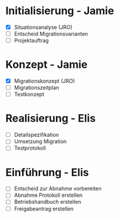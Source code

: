 # Initialisierung - Jamie
- [x] Situationsanalyse (JRO)
- [ ] Entscheid Migrationsvarianten
- [ ] Projektauftrag
# Konzept - Jamie
- [x] Migrationskonzept (JRO)
- [ ] Migrationszeitplan
- [ ] Testkonzept
# Realisierung - Elis
- [ ] Detailspezifikation
- [ ] Umsetzung Migration
- [ ] Testprotokoll
# Einführung - Elis
- [ ] Entscheid zur Abnahme vorbereiten
- [ ] Abnahme Protokoll erstellen
- [ ] Betriebshandbuch erstellen
- [ ] Freigabeantrag erstellen